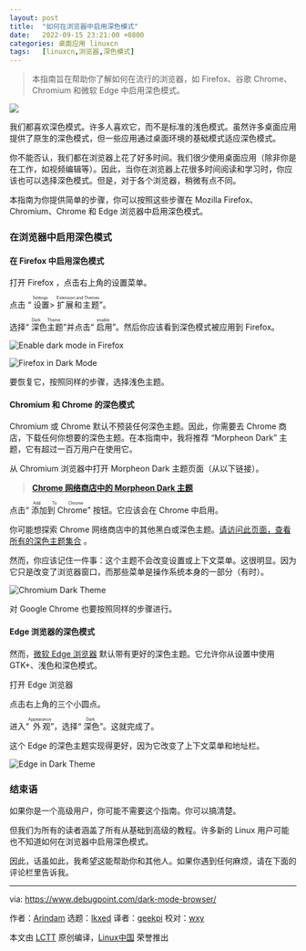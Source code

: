 ```yaml
---
layout: post
title:	"如何在浏览器中启用深色模式"
date:	2022-09-15 23:21:00 +0800 
categories:	桌面应用 linuxcn 
tags:	[linuxcn,浏览器,深色模式]
---
```




> 
> 本指南旨在帮助你了解如何在流行的浏览器，如 Firefox、谷歌 Chrome、Chromium 和微软 Edge 中启用深色模式。
> 
> 
> 


![](/Asserts/Images//attachment/album/202209/15/232124u1ikykxri6oehx0h.jpg)


我们都喜欢深色模式。许多人喜欢它，而不是标准的浅色模式。虽然许多桌面应用提供了原生的深色模式，但一些应用通过桌面环境的基础模式适应深色模式。


你不能否认，我们都在浏览器上花了好多时间。我们很少使用桌面应用（除非你是在工作，如视频编辑等）。因此，当你在浏览器上花很多时间阅读和学习时，你应该也可以选择深色模式。但是，对于各个浏览器，稍微有点不同。


本指南为你提供简单的步骤，你可以按照这些步骤在 Mozilla Firefox、Chromium、Chrome 和 Edge 浏览器中启用深色模式。


### 在浏览器中启用深色模式


#### 在 Firefox 中启用深色模式


打开 Firefox ，点击右上角的设置菜单。


点击 “<ruby> 设置 <rt>  Settings </rt></ruby> > <ruby> 扩展和主题 <rt>  Extension and Themes </rt></ruby>”。


选择“<ruby> 深色主题 <rt>  Dark Theme </rt></ruby>”并点击“<ruby> 启用 <rt>  enable </rt></ruby>”。然后你应该看到深色模式被应用到 Firefox。


![Enable dark mode in Firefox](/Asserts/Images//attachment/album/202209/15/232226bxy5v5q11qvsrxxa.jpg)


![Firefox in Dark Mode](/Asserts/Images//attachment/album/202209/15/232232omnjhulsmsj603dz.jpg)


要恢复它，按照同样的步骤，选择浅色主题。


#### Chromium 和 Chrome 的深色模式


Chromium 或 Chrome 默认不预装任何深色主题。因此，你需要去 Chrome 商店，下载任何你想要的深色主题。在本指南中，我将推荐 “Morpheon Dark” 主题，它有超过一百万用户在使用它。


从 Chromium 浏览器中打开 Morpheon Dark 主题页面（从以下链接）。



> 
> **[Chrome 网络商店中的 Morpheon Dark 主题](https://chrome.google.com/webstore/detail/morpheon-dark/mafbdhjdkjnoafhfelkjpchpaepjknad?hl=en-GB)**
> 
> 
> 


点击“<ruby> 添加到 Chrome <rt>  Add To Chrome </rt></ruby>” 按钮。它应该会在 Chrome 中启用。


你可能想探索 Chrome 网络商店中的其他黑白或深色主题。[请访问此页面，查看所有的深色主题集合](https://chrome.google.com/webstore/category/collection/dark_themes) 。


然而，你应该记住一件事：这个主题不会改变设置或上下文菜单。这很明显。因为它只是改变了浏览器窗口，而那些菜单是操作系统本身的一部分（有时）。


![Chromium Dark Theme](/Asserts/Images//attachment/album/202209/15/232239rmxjc8ndxrxzjrhm.jpg)


对 Google Chrome 也要按照同样的步骤进行。


#### Edge 浏览器的深色模式


然而，[微软 Edge 浏览器](https://www.debugpoint.com/2020/10/how-to-install-edge-ubuntu-linux/) 默认带有更好的深色主题。它允许你从设置中使用 GTK+、浅色和深色模式。


打开 Edge 浏览器


点击右上角的三个小圆点。


进入“<ruby> 外观 <rt>  Appearance </rt></ruby>”，选择“<ruby> 深色 <rt>  Dark </rt></ruby>”。这就完成了。


这个 Edge 的深色主题实现得更好，因为它改变了上下文菜单和地址栏。


![Edge in Dark Theme](/Asserts/Images//attachment/album/202209/15/232246tz306yzje36qjyek.jpg)


### 结束语


如果你是一个高级用户，你可能不需要这个指南。你可以搞清楚。


但我们为所有的读者涵盖了所有从基础到高级的教程。许多新的 Linux 用户可能也不知道如何在浏览器中启用深色模式。


因此，话虽如此，我希望这能帮助你和其他人。如果你遇到任何麻烦，请在下面的评论栏里告诉我。




---


via: <https://www.debugpoint.com/dark-mode-browser/>


作者：[Arindam](https://www.debugpoint.com/author/admin1/) 选题：[lkxed](https://github.com/lkxed) 译者：[geekpi](https://github.com/geekpi) 校对：[wxy](https://github.com/wxy)


本文由 [LCTT](https://github.com/LCTT/TranslateProject) 原创编译，[Linux中国](https://linux.cn/) 荣誉推出
